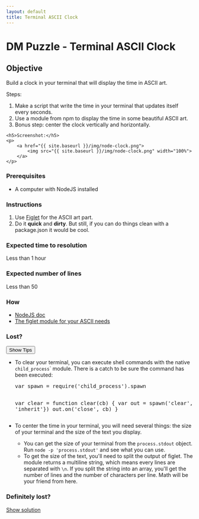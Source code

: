 ```yaml
---
layout: default
title: Terminal ASCII Clock
---
```

<h1>DM Puzzle - Terminal ASCII Clock</h1>

<h2>Objective</h2>

<div>
    <p>Build a clock in your terminal that will display the time in ASCII art.</p>
    <p>Steps:</p>
    <ol>
        <li>Make a script that write the time in your terminal that updates itself every seconds.</li>
        <li>Use a module from npm to display the time in some beautiful ASCII art.</li>
        <li>Bonus step: center the clock vertically and horizontally.</li>
    </ol>

    <h5>Screenshot:</h5>
    <p>
        <a href="{{ site.baseurl }}/img/node-clock.png">
            <img src="{{ site.baseurl }}/img/node-clock.png" width="100%">
        </a>
    </p>
</div>

<h3>Prerequisites</h3>

<div>
    <ul>
        <li>A computer with NodeJS installed</li>
    </ul>
</div>

<h3>Instructions</h3>

<div>
    <ol>
        <li>Use <a href="https://www.npmjs.com/package/figlet">Figlet</a> for the ASCII art part.</li>
        <li>Do it <strong>quick</strong> and <strong>dirty</strong>. But still, if you can do things clean with a package.json it would be cool.</li>
    </ol>
</div>

<h3>Expected time to resolution</h3>
<div>
    <p>Less than 1 hour</p>
</div>

<h3>Expected number of lines</h3>
<div>
    <p>Less than 50</p>
</div>

<h3>How</h3>
<div>
    <ul>
        <li><a target="_blank" href="http://nodejs.org/api/">NodeJS doc</a></li>
        <li><a target="_blank" href="https://www.npmjs.com/package/figlet">The figlet module for your ASCII needs</a></li>
    </ul>
</div>

<h3>Lost?</h3>
<div>
    <button class="show-tips" id="show-tips">Show Tips</button>
    <div id="tips">
        <ul>
            <li>
                <p>To clear your terminal, you can execute shell commands with the native <code>child_process</code>` module. There is a catch to be sure the command has been executed:</p>
                <pre>var spawn = require('child_process').spawn

var clear = function clear(cb) {
  var out = spawn('clear', [], {stdio: 'inherit'})
  out.on('close', cb)
}</pre>
            </li>
            <li>
                <p>To center the time in your terminal, you will need several things: the size of your terminal and the size of the text you display.</p>
                <ul>
                    <li>You can get the size of your terminal from the <code>process.stdout</code> object. Run <code>node -p 'process.stdout'</code> and see what you can use.</li>
                    <li>To get the size of the text, you'll need to split the output of figlet. The module returns a multiline string, which means every lines are separated with <code>\n</code>. If you split the string into an array, you'll get the number of lines and the number of characters per line. Math will be your friend from here.</li>
                </ul>
            </li>
        </ul>
    </div>
</div>

<h3>Definitely lost?</h3>
<div>
    <p><a target="_blank" href="https://github.com/dailymotion/puzzles/blob/romain-berger/node-clock/index.js">Show solution</a></p>
</div>
</div>
